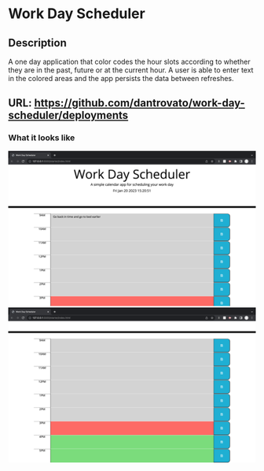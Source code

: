 # Work Day Scheduler

## Description

A one day application that color codes the hour slots according to whether they are in the past, future or at the current hour. A user is able to enter text in the colored areas and the app persists the data between refreshes.

## URL: https://github.com/dantrovato/work-day-scheduler/deployments

### What it looks like

![Screenshot of app](./assets/images/img1.png)
![Screenshot of app](./assets/images/img2.png)
